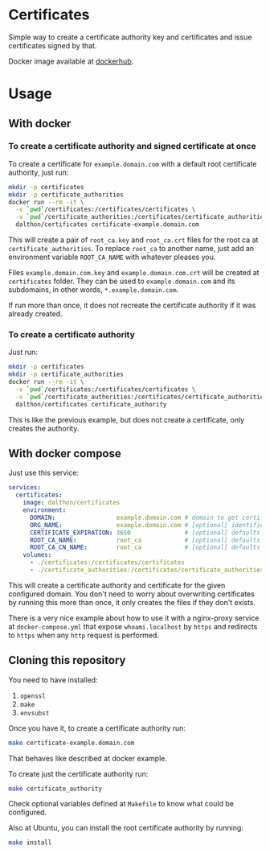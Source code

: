 # Certificates

Simple way to create a certificate authority key and certificates and issue
certificates signed by that.

Docker image available at [dockerhub](https://hub.docker.com/r/dalthon/certificates).

# Usage

## With docker

### To create a certificate authority and signed certificate at once

To create a certificate for `example.domain.com` with a default root
certificate authority, just run:

```sh
mkdir -p certificates
mkdir -p certificate_authorities
docker run --rm -it \
  -v `pwd`/certificates:/certificates/certificates \
  -v `pwd`/certificate_authorities:/certificates/certificate_authorities \
  dalthon/certificates certificate-example.domain.com
```

This will create a pair of `root_ca.key` and `root_ca.crt` files for the root ca at
`certificate_authorities`. To replace `root_ca` to another name, just add an
environment variable `ROOT_CA_NAME` with whatever pleases you.

Files `example.domain.com.key` and  `example.domain.com.crt` will be created at
`certificates` folder. They can be used to `example.domain.com` and its subdomains,
in other words, `*.example.domain.com`.

If run more than once, it does not recreate the certificate authority if it was
already created.

### To create a certificate authority

Just run:

```sh
mkdir -p certificates
mkdir -p certificate_authorities
docker run --rm -it \
  -v `pwd`/certificates:/certificates/certificates \
  -v `pwd`/certificate_authorities:/certificates/certificate_authorities \
  dalthon/certificates certificate_authority
```

This is like the previous example, but does not create a certificate, only
creates the authority.

## With docker compose

Just use this service:

```yaml
services:
  certificates:
    image: dalthon/certificates
    environment:
      DOMAIN:                 example.domain.com # domain to get certificate for
      ORG_NAME:               example.domain.com # [optional] identifies organization that owns the certificate, defaults to same value as domain
      CERTIFICATE_EXPIRATION: 3650               # [optional] defaults to 3650 days
      ROOT_CA_NAME:           root_ca            # [optional] defaults to root_ca
      ROOT_CA_CN_NAME:        root_ca            # [optional] defaults to same value as ROOT_CA_NAME
    volumes:
      - ./certificates:/certificates/certificates
      - ./certificate_authorities:/certificates/certificate_authorities
```

This will create a certificate authority and certificate for the given configured
domain. You don't need to worry about overwriting certificates by running this
more than once, it only creates the files if they don't exists.

There is a very nice example about how to use it with a nginx-proxy service at
`docker-compose.yml` that expose `whoami.localhost` by `https` and redirects to
`https` when any `http` request is performed.

## Cloning this repository

You need to have installed:

1. `openssl`
2. `make`
3. `envsubst`

Once you have it, to create a certificate authority run:

```sh
make certificate-example.domain.com
```

That behaves like described at docker example.

To create just the certificate authority run:

```sh
make certificate_authority
```

Check optional variables defined at `Makefile` to know what could be configured.

Also at Ubuntu, you can install the root certificate authority by running:

```sh
make install
```

